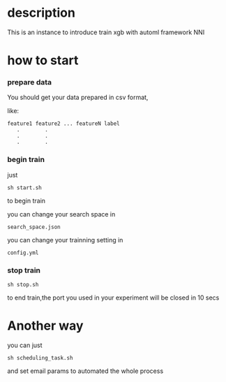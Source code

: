 # description
This is an instance to introduce train xgb with automl framework NNI

# how to start
### prepare data
You should get your data prepared in csv format,

like:
```
feature1 feature2 ... featureN label
   .        .  
   .        .
   .        .
```
### begin train
just
``` 
sh start.sh 
```
to begin train

you can change your search space in 
```
search_space.json
```

you can change your trainning setting in 
```
config.yml
```
### stop train
```
sh stop.sh 
```
to end train,the port you used in your experiment will be closed in 10 secs

# Another way
you can just
```
sh scheduling_task.sh
```
and set email params to automated the whole process

